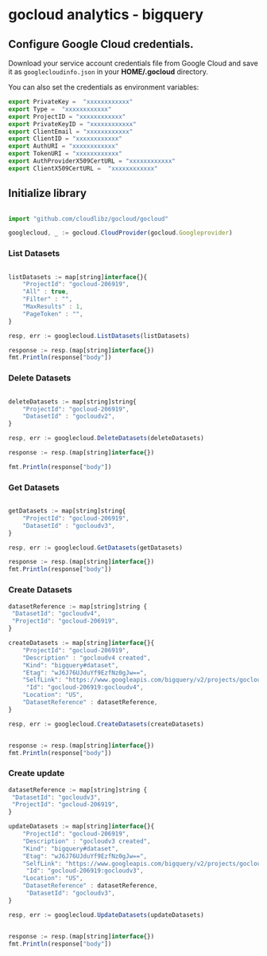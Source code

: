 # gocloud analytics - bigquery

## Configure Google Cloud credentials.

Download your service account credentials file from Google Cloud and save it as `googlecloudinfo.json` in your <b>HOME/.gocloud</b> directory.

You can also set the credentials as environment variables:
```js
export PrivateKey =  "xxxxxxxxxxxx"
export Type =  "xxxxxxxxxxxx"
export ProjectID = "xxxxxxxxxxxx"
export PrivateKeyID = "xxxxxxxxxxxx"
export ClientEmail = "xxxxxxxxxxxx"
export ClientID = "xxxxxxxxxxxx"
export AuthURI = "xxxxxxxxxxxx"
export TokenURI = "xxxxxxxxxxxx"
export AuthProviderX509CertURL = "xxxxxxxxxxxx"
export ClientX509CertURL =  "xxxxxxxxxxxx"
```

## Initialize library

```js

import "github.com/cloudlibz/gocloud/gocloud"

googlecloud, _ := gocloud.CloudProvider(gocloud.Googleprovider)
```

### List Datasets

```js

listDatasets := map[string]interface{}{
	"ProjectId": "gocloud-206919",
	"All" : true,
	"Filter" : "",
	"MaxResults" : 1,
	"PageToken" : "",
}

resp, err := googlecloud.ListDatasets(listDatasets)

response := resp.(map[string]interface{})
fmt.Println(response["body"])
  ```

### Delete Datasets

```js

deleteDatasets := map[string]string{
	"ProjectId": "gocloud-206919",
	"DatasetId" : "gocloudv2",
}

resp, err := googlecloud.DeleteDatasets(deleteDatasets)

response := resp.(map[string]interface{})

fmt.Println(response["body"])
```

### Get Datasets

```js

getDatasets := map[string]string{
	"ProjectId": "gocloud-206919",
	"DatasetId" : "gocloudv3",
}

resp, err := googlecloud.GetDatasets(getDatasets)

response := resp.(map[string]interface{})
fmt.Println(response["body"])

```

### Create Datasets

```js
datasetReference := map[string]string {
 "DatasetId": "gocloudv4",
 "ProjectId": "gocloud-206919",
}

createDatasets := map[string]interface{}{
	"ProjectId": "gocloud-206919",
	"Description" : "gocloudv4 created",
	"Kind": "bigquery#dataset",
	"Etag": "wJ6J76UJduYf9EzfNz0gJw==",
	"SelfLink": "https://www.googleapis.com/bigquery/v2/projects/gocloud-206919/datasets/gocloudv3",
	 "Id": "gocloud-206919:gocloudv4",
	"Location": "US",
	"DatasetReference" : datasetReference,
}

resp, err := googlecloud.CreateDatasets(createDatasets)


response := resp.(map[string]interface{})
fmt.Println(response["body"])

```


### Create update

```js
datasetReference := map[string]string {
 "DatasetId": "gocloudv3",
 "ProjectId": "gocloud-206919",
}

updateDatasets := map[string]interface{}{
	"ProjectId": "gocloud-206919",
	"Description" : "gocloudv3 created",
	"Kind": "bigquery#dataset",
	"Etag": "wJ6J76UJduYf9EzfNz0gJw==",
	"SelfLink": "https://www.googleapis.com/bigquery/v2/projects/gocloud-206919/datasets/gocloudv3",
	 "Id": "gocloud-206919:gocloudv3",
	"Location": "US",
	"DatasetReference" : datasetReference,
	 "DatasetId": "gocloudv3",
}

resp, err := googlecloud.UpdateDatasets(updateDatasets)


response := resp.(map[string]interface{})
fmt.Println(response["body"])


```
